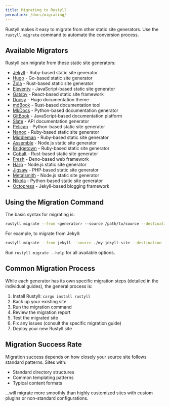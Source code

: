 ```yaml
---
title: Migrating to Rustyll
permalink: /docs/migrating/
---
```


Rustyll makes it easy to migrate from other static site generators. Use the `rustyll migrate` command to automate the conversion process.

## Available Migrators

Rustyll can migrate from these static site generators:

- [Jekyll](/docs/migrating/jekyll-to-rustyll/) - Ruby-based static site generator
- [Hugo](/docs/migrating/hugo-to-rustyll/) - Go-based static site generator
- [Zola](/docs/migrating/zola-to-rustyll/) - Rust-based static site generator
- [Eleventy](/docs/migrating/eleventy-to-rustyll/) - JavaScript-based static site generator
- [Gatsby](/docs/migrating/gatsby-to-rustyll/) - React-based static site framework
- [Docsy](/docs/migrating/docsy-to-rustyll/) - Hugo documentation theme
- [mdBook](/docs/migrating/mdbook-to-rustyll/) - Rust-based documentation tool
- [MkDocs](/docs/migrating/mkdocs-to-rustyll/) - Python-based documentation generator
- [GitBook](/docs/migrating/gitbook-to-rustyll/) - JavaScript-based documentation platform
- [Slate](/docs/migrating/slate-to-rustyll/) - API documentation generator
- [Pelican](/docs/migrating/pelican-to-rustyll/) - Python-based static site generator
- [Nanoc](/docs/migrating/nanoc-to-rustyll/) - Ruby-based static site generator
- [Middleman](/docs/migrating/middleman-to-rustyll/) - Ruby-based static site generator
- [Assemble](/docs/migrating/assemble-to-rustyll/) - Node.js static site generator
- [Bridgetown](/docs/migrating/bridgetown-to-rustyll/) - Ruby-based static site generator
- [Cobalt](/docs/migrating/cobalt-to-rustyll/) - Rust-based static site generator
- [Fresh](/docs/migrating/fresh-to-rustyll/) - Deno-based web framework
- [Harp](/docs/migrating/harp-to-rustyll/) - Node.js static site generator
- [Jigsaw](/docs/migrating/jigsaw-to-rustyll/) - PHP-based static site generator
- [Metalsmith](/docs/migrating/metalsmith-to-rustyll/) - Node.js static site generator
- [Nikola](/docs/migrating/nikola-to-rustyll/) - Python-based static site generator
- [Octopress](/docs/migrating/octopress-to-rustyll/) - Jekyll-based blogging framework

## Using the Migration Command

The basic syntax for migrating is:

```bash
rustyll migrate --from <generator> --source /path/to/source --destination /path/to/destination
```

For example, to migrate from Jekyll:

```bash
rustyll migrate --from jekyll --source ./my-jekyll-site --destination ./my-rustyll-site
```

Run `rustyll migrate --help` for all available options.

## Common Migration Process

While each generator has its own specific migration steps (detailed in the individual guides), the general process is:

1. Install Rustyll: `cargo install rustyll`
2. Back up your existing site
3. Run the migration command
4. Review the migration report
5. Test the migrated site
6. Fix any issues (consult the specific migration guide)
7. Deploy your new Rustyll site

## Migration Success Rate

Migration success depends on how closely your source site follows standard patterns. Sites with:

- Standard directory structures
- Common templating patterns
- Typical content formats

...will migrate more smoothly than highly customized sites with custom plugins or non-standard configurations.
